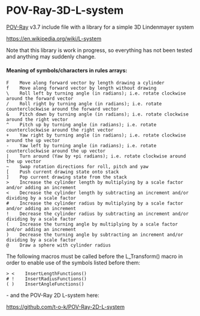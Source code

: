 # POV-Ray-3D-L-system
[POV-Ray](http://www.povray.org) v3.7 include file with a library for a simple 3D Lindenmayer system

https://en.wikipedia.org/wiki/L-system

Note that this library is work in progress, so everything has not been tested and anything may suddenly change.

#### Meaning of symbols/characters in rules arrays:
```
F    Move along forward vector by length drawing a cylinder
f    Move along forward vector by length without drawing
\    Roll left by turning angle (in radians); i.e. rotate clockwise around the forward vector
/    Roll right by turning angle (in radians); i.e. rotate counterclockwise around the forward vector
&    Pitch down by turning angle (in radians); i.e. rotate clockwise around the right vector
^    Pitch up by turning angle (in radians); i.e. rotate counterclockwise around the right vector
+    Yaw right by turning angle (in radians); i.e. rotate clockwise around the up vector
-    Yaw left by turning angle (in radians); i.e. rotate counterclockwise around the up vector
|    Turn around (Yaw by +pi radians); i.e. rotate clockwise around the up vector
~    Swap rotation directions for roll, pitch and yaw
[    Push current drawing state onto stack
]    Pop current drawing state from the stack
>    Increase the cylinder length by multiplying by a scale factor and/or adding an increment
<    Decrease the cylinder length by subtracting an increment and/or dividing by a scale factor
#    Increase the cylinder radius by multiplying by a scale factor and/or adding an increment
!    Decrease the cylinder radius by subtracting an increment and/or dividing by a scale factor
(    Increase the turning angle by multiplying by a scale factor and/or adding an increment
)    Decrease the turning angle by subtracting an increment and/or dividing by a scale factor
@    Draw a sphere with cylinder radius
```

The following macros must be called before the L_Transform() macro in order to enable use of the symbols listed before them:

```
> <    InsertLengthFunctions()
# !    InsertRadiusFunctions()
( )    InsertAngleFunctions()
```


\- and the POV-Ray 2D L-system here:

https://github.com/t-o-k/POV-Ray-2D-L-system
